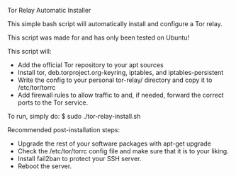 Tor Relay Automatic Installer

This simple bash script will automatically install and configure a Tor relay.

This script was made for and has only been tested on Ubuntu!

This script will:

* Add the official Tor repository to your apt sources
* Install tor, deb.torproject.org-keyring, iptables, and iptables-persistent
* Write the config to your personal tor-relay/ directory and copy it to /etc/tor/torrc
* Add firewall rules to allow traffic to and, if needed, forward the correct ports to the Tor service.

To run, simply do:
$ sudo ./tor-relay-install.sh

Recommended post-installation steps:

* Upgrade the rest of your software packages with apt-get upgrade
* Check the /etc/tor/torrc config file and make sure that it is to your liking.
* Install fail2ban to protect your SSH server.
* Reboot the server.
